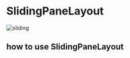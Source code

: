 # SlidingPaneLayout
![sliding](http://7xir7h.com1.z0.glb.clouddn.com/sliding.png)

## how to use SlidingPaneLayout

